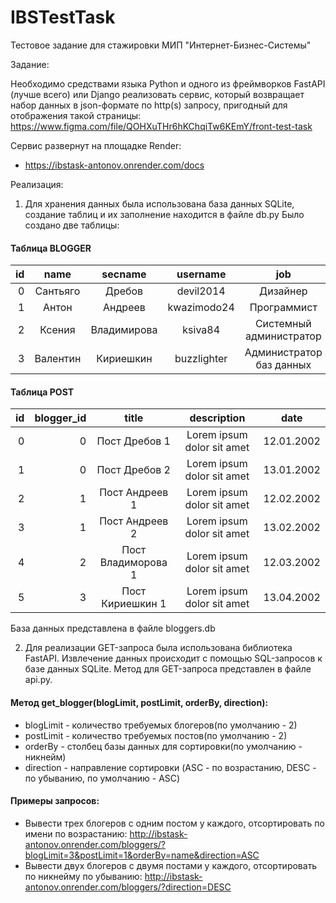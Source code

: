 # IBSTestTask
Тестовое задание для стажировки МИП "Интернет-Бизнес-Системы"

Задание:

Необходимо средствами языка Python и одного из фреймворков FastAPI (лучше всего) или
Django реализовать сервис, который возвращает набор данных в json-формате по http(s)
запросу, пригодный для отображения такой страницы:
https://www.figma.com/file/QOHXuTHr6hKChqiTw6KEmY/front-test-task


Сервис развернут на площадке Render: 
- https://ibstask-antonov.onrender.com/docs


Реализация:

1) Для хранения данных была использована база данных SQLite, создание таблиц и их заполнение находится в файле db.py
Было создано две таблицы:

#### Таблица BLOGGER

id|name|secname|username|job|photo
---: | :---: | :---: | :---: | :---:| :---:
0|Сантьяго|Дребов|devil2014|Дизайнер|https://photo1
1|Антон|Андреев|kwazimodo24|Программист|https://photo2
2|Ксения|Владимирова|ksiva84|Системный администратор|https://photo3
3|Валентин|Кириешкин|buzzlighter|Администратор баз данных|https://photo4


#### Таблица POST

id | blogger_id | title | description | date
---: | ---: | :---: | :---: | ---
0| 0| Пост Дребов 1| Lorem ipsum dolor sit amet| 12.01.2002
1| 0| Пост Дребов 2| Lorem ipsum dolor sit amet| 13.01.2002
2| 1| Пост Андреев 1| Lorem ipsum dolor sit amet| 12.02.2002
3| 1| Пост Андреев 2| Lorem ipsum dolor sit amet| 13.02.2002
4| 2| Пост Владиморова 1| Lorem ipsum dolor sit amet| 12.03.2002
5| 3| Пост Кириешкин 1| Lorem ipsum dolor sit amet| 13.04.2002

База данных представлена в файле bloggers.db

2) Для реализации GET-запроса была использована библиотека FastAPI.
   Извлечение данных происходит с помощью SQL-запросов к базе данных SQLite. 
   Метод для GET-запроса представлен в файле api.py.
   
#### Метод get_blogger(blogLimit, postLimit, orderBy, direction):
 - blogLimit - количество требуемых блогеров(по умолчанию - 2)
 - postLimit - количество требуемых постов(по умолчанию - 2)
 - orderBy - столбец базы данных для сортировки(по умолчанию - никнейм)
 - direction - направление сортировки (ASC - по возрастанию, DESC - по убыванию, по умолчанию - ASC)
  
 #### Примеры запросов:
- Вывести трех блогеров с одним постом у каждого, отсортировать по имени по возрастанию:
http://ibstask-antonov.onrender.com/bloggers/?blogLimit=3&postLimit=1&orderBy=name&direction=ASC
- Вывести двух блогеров с двумя постами у каждого, отсортировать по никнейму по убыванию:
 http://ibstask-antonov.onrender.com/bloggers/?direction=DESC
